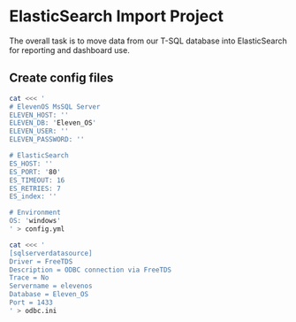 # ElasticSearch Import Project

The overall task is to move data from our T-SQL database into ElasticSearch for reporting and dashboard use.

## Create config files

```bash
cat <<< '
# ElevenOS MsSQL Server
ELEVEN_HOST: ''
ELEVEN_DB: 'Eleven_OS'
ELEVEN_USER: ''
ELEVEN_PASSWORD: ''

# ElasticSearch
ES_HOST: ''
ES_PORT: '80'
ES_TIMEOUT: 16
ES_RETRIES: 7
ES_index: ''

# Environment
OS: 'windows'
' > config.yml
```

```bash
cat <<< '
[sqlserverdatasource]
Driver = FreeTDS
Description = ODBC connection via FreeTDS
Trace = No
Servername = elevenos
Database = Eleven_OS
Port = 1433
' > odbc.ini
```
